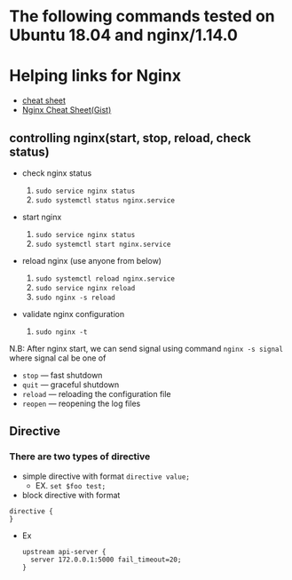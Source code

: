 # **The following commands tested on Ubuntu 18.04 and nginx/1.14.0**
# Helping links for Nginx
- [cheat sheet](https://github.com/SimulatedGREG/nginx-cheatsheet)
- [Nginx Cheat Sheet(Gist)](https://gist.github.com/carlessanagustin/9509d0d31414804da03b)
## controlling nginx(start, stop, reload, check status)
- check nginx status
  1) `sudo service nginx status`
  2) `sudo systemctl status nginx.service`
- start nginx
    1) `sudo service nginx status`
    2) `sudo systemctl start nginx.service`
- reload nginx (use anyone from below)
    1) `sudo systemctl reload nginx.service`
    2) `sudo service nginx reload`
    3) `sudo nginx -s reload`

- validate nginx configuration
  1) `sudo nginx -t`

N.B: After nginx start, we can send signal using command `nginx -s signal` where signal cal be one of 
  - `stop` — fast shutdown
  - `quit` — graceful shutdown
  - `reload` — reloading the configuration file
  - `reopen` — reopening the log files

## Directive
### There are two types of directive
- simple directive with format `directive value;`
  - EX. `set $foo test;`
-  block directive with format 
```nginx
directive {
}
```
  - Ex
    ```nginx
    upstream api-server {
      server 172.0.0.1:5000 fail_timeout=20;
    }
    ```
  
